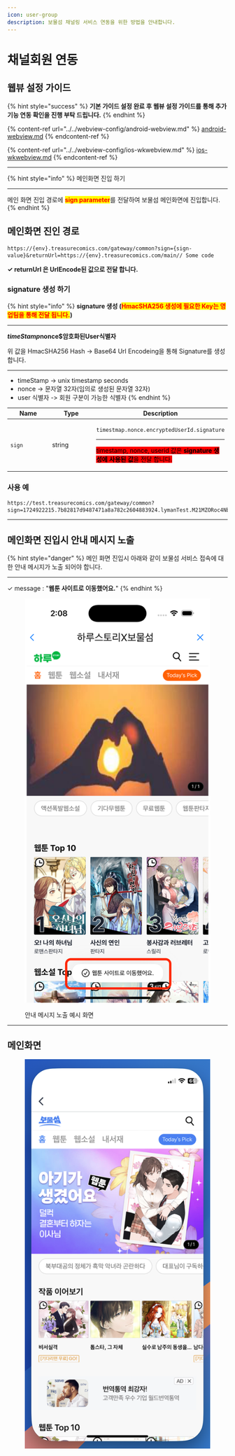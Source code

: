 ```yaml
---
icon: user-group
description: 보물섬 채널링 서비스 연동을 위한 방법을 안내합니다.
---
```


# 채널회원 연동

## 웹뷰 설정 가이드

{% hint style="success" %}
**기본 가이드 설정 완료 후 웹뷰 설정 가이드를 통해 추가 기능 연동 확인을 진행 부탁 드립니다.**
{% endhint %}

{% content-ref url="../../webview-config/android-webview.md" %}
[android-webview.md](../../webview-config/android-webview.md)
{% endcontent-ref %}

{% content-ref url="../../webview-config/ios-wkwebview.md" %}
[ios-wkwebview.md](../../webview-config/ios-wkwebview.md)
{% endcontent-ref %}

***

{% hint style="info" %}
메인화면 진입 하기

***

메인 화면 진입 경로에 <mark style="color:red;">**sign parameter**</mark>를 전달하여 보물섬 메인화면에 진입합니다.
{% endhint %}

## 메인화면 진인 경로

```
https://{env}.treasurecomics.com/gateway/common?sign={sign-value}&returnUrl=https://{env}.treasurecomics.com/main// Some code
```

**✓ returnUrl 은 UrlEncode된 값으로 전달 합니다.**

### **signature 생성 하기**

{% hint style="info" %}
**signature 생성 (**<mark style="color:red;">**HmacSHA256 생성에 필요한 Key는 영업팀을 통해 전달 됩니다.**</mark>**)**

***

**$timeStamp$nonce$암호화된User식별자**

위 값을 HmacSHA256 Hash -> Base64 Url Encodeing을 통해 Signature를 생성합니다.

***

* timeStamp -> unix timestamp seconds
* nonce -> 문자열 32자(임의로 생성된 문자열 32자)
* user 식별자 -> 회원 구분이 가능한 식별자
{% endhint %}

<table data-full-width="false"><thead><tr><th width="127">Name</th><th width="141">Type</th><th>Description</th></tr></thead><tbody><tr><td><code>sign</code></td><td>string</td><td><p><code>timestmap.nonce.encryptedUserId.signature</code></p><hr><p> <mark style="background-color:red;">timestamp, nonce, userid  값은 <strong>signature 생성에 사용된 값</strong>을 전달 합니다.</mark></p></td></tr></tbody></table>

### 사용 예

```
https://test.treasurecomics.com/gateway/common?sign=1724922215.7b82817d9487471a8a782c2604883924.lymanTest.M21MZORoc4NbVzq1ZaSC8LgcOKYH9SBIljHYjVOfX5o%3D&returnUrl=https%3A%2F%2Ftest.treasurecomics.com%2Fmain
```

***

## 메인화면 진입시 안내 메시지 노출

{% hint style="danger" %}
메인 화면 진입시 아래와 같이 보물섬 서비스 접속에 대한 안내 메시지가 노출 되어야 합니다.

***

✓ message : "**웹툰 사이트로 이동했어요.**"
{% endhint %}

<figure><img src="../../../.gitbook/assets/Simulator Screenshot - iPhone 16 Pro - 2024-10-25 at 14.08.11.png" alt=""><figcaption><p>안내 메시지 노출 예시 화면</p></figcaption></figure>

***

## 메인화면

<div align="left"><figure><img src="../../../.gitbook/assets/bms_main.png" alt=""><figcaption></figcaption></figure></div>









